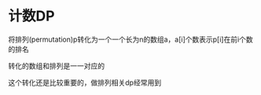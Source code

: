 # 计数DP
将排列(permutation)p转化为一个一个长为n的数组a，a[i]个数表示p[i]在前i个数的排名

转化的数组和排列是一一对应的

这个转化还是比较重要的，做排列相关dp经常用到
